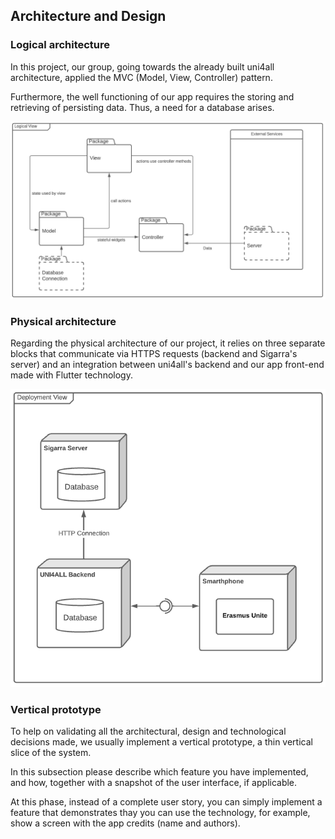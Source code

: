 
## Architecture and Design


### Logical architecture

In this project, our group, going towards the already built uni4all architecture, applied the MVC (Model, View, Controller) pattern.

Furthermore, the well functioning of our app requires the storing and retrieving of persisting data. Thus, a need for a database arises.

![DeploymentView](../images/logical_uml.png)

### Physical architecture

Regarding the physical architecture of our project, it relies on three separate blocks that communicate via HTTPS requests (backend and Sigarra's server) and an integration between uni4all's backend and our app front-end made with Flutter technology.

![DeploymentView](../images/deployment_uml.png)



### Vertical prototype
To help on validating all the architectural, design and technological decisions made, we usually implement a vertical prototype, a thin vertical slice of the system.

In this subsection please describe which feature you have implemented, and how, together with a snapshot of the user interface, if applicable.

At this phase, instead of a complete user story, you can simply implement a feature that demonstrates thay you can use the technology, for example, show a screen with the app credits (name and authors).

